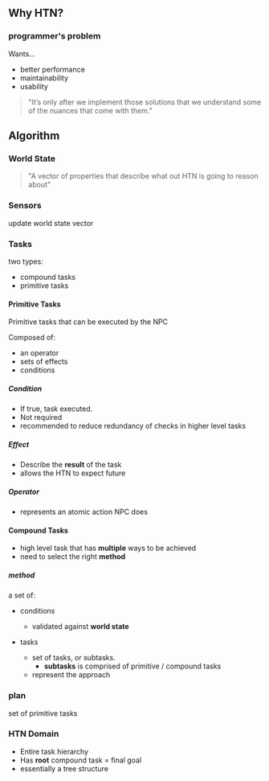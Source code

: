 <!-- META
{"title":"Exploring HTN Planners through Example","link":"https://www.gameaipro.com/GameAIPro/GameAIPro_Chapter12_Exploring_HTN_Planners_through_Example.pdf","media":"netpage","tags":["htn","gameai","characterai","ai","game"],"short":{"en":"HTN full explanation by Game AI Pro","ja":"Game AI ProによるHTN完全解説"},"importance":5,"hasPage":true,"createdAt":1719444162.387,"updatedAt":1719662216.299,"filename":"1719444162"}
META -->

## Why HTN?

### programmer's problem

Wants...

- better performance
- maintainability
- usability

> "It’s only after we implement those solutions that we understand some of the nuances that come with them."

## Algorithm

### World State

> "A vector of properties that describe what out HTN is going to reason about"

### Sensors

update world state vector

### Tasks

two types:

- compound tasks
- primitive tasks

#### Primitive Tasks

Primitive tasks that can be executed by the NPC

Composed of:

- an operator
- sets of effects
- conditions

##### Condition

- If true, task executed.
- Not required
- recommended to reduce redundancy of checks in higher level tasks

##### Effect

- Describe the **result** of the task
- allows the HTN to expect future

##### Operator

- represents an atomic action NPC does

#### Compound Tasks

- high level task that has **multiple** ways to be achieved
- need to select the right **method**

##### method

a set of:

- conditions

  - validated against **world state**

- tasks
  - set of tasks, or subtasks.
    - **subtasks** is comprised of primitive / compound tasks
  - represent the approach

### plan

set of primitive tasks

### HTN Domain

- Entire task hierarchy
- Has **root** compound task = final goal
- essentially a tree structure
